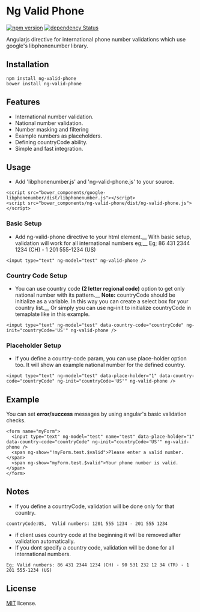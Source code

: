 # Ng Valid Phone
[![npm version](https://badge.fury.io/js/ng-valid-phone.svg)](https://badge.fury.io/js/ng-valid-phone)
[![dependency Status](https://david-dm.org/eraycetinay/ng-valid-phone.svg)](https://david-dm.org/eraycetinay/ng-valid-phone.svg)

Angularjs directive for international phone number validations which use google's libphonenumber library.

## Installation
```
npm install ng-valid-phone
bower install ng-valid-phone
```
## Features
- International number validation.
- National number validation.
- Number masking and filtering
- Example numbers as placeholders.
- Defining countryCode ability.
- Simple and fast integration.

## Usage
- Add 'libphonenumber.js' and 'ng-valid-phone.js' to your source.
```
<script src="bower_components/google-libphonenumber/dist/libphonenumber.js"></script>
<script src="bower_components/ng-valid-phone/dist/ng-valid-phone.js"></script>
```

### Basic Setup
- Add ng-valid-phone directive to your html element.__
With basic setup, validation will work for all international numbers eg;__ 
Eg; 86 431 2344 1234 (CH) - 1 201 555-1234 (US)
```
<input type="text" ng-model="test" ng-valid-phone />
```
### Country Code Setup
- You can use country code **(2 letter regional code)** option to get only national number with its pattern.__
**Note:** countryCode should be initialize as a variable. In this way you can create a select box for your country list.__
Or simply you can use ng-init to initialize countryCode in temaplate like in this example.
``` 
<input type="text" ng-model="test" data-country-code="countryCode" ng-init="countryCode='US'" ng-valid-phone />
```
### Placeholder Setup
- If you define a country-code param, you can use place-holder option too. It will show an example national number for the defined country.
```
<input type="text" ng-model="test" data-place-holder="1" data-country-code="countryCode" ng-init="countryCode='US'" ng-valid-phone />
```
## Example
You can set **error/success** messages by using angular's basic validation checks.
```
<form name="myForm">
  <input type="text" ng-model="test" name="test" data-place-holder="1" data-country-code="countryCode" ng-init="countryCode='US'" ng-valid-phone />
  <span ng-show="!myForm.test.$valid">Please enter a valid number.</span>
  <span ng-show="myForm.test.$valid">Your phone number is valid.</span>        
</form>
```
## Notes
- If you define a countryCode, validation will be done only for that country.
```
countryCode:US,  Valid numbers: 1201 555 1234 - 201 555 1234
```
- if client uses country code at the beginning it will be removed after validation automatically.
- If you dont specify a country code, validation will be done for all international numbers.
```
Eg; Valid numbers: 86 431 2344 1234 (CH) - 90 531 232 12 34 (TR) - 1 201 555-1234 (US)
```
## License
[MIT](LICENSE) license.
